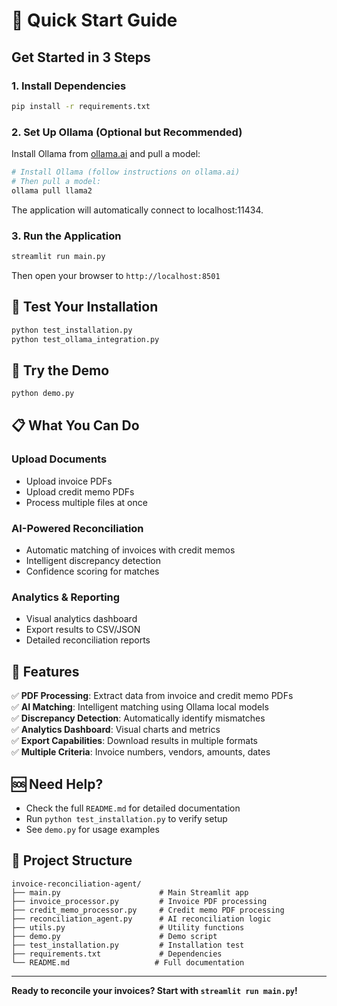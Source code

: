 # 🚀 Quick Start Guide

## Get Started in 3 Steps

### 1. Install Dependencies
```bash
pip install -r requirements.txt
```

### 2. Set Up Ollama (Optional but Recommended)
Install Ollama from [ollama.ai](https://ollama.ai/) and pull a model:
```bash
# Install Ollama (follow instructions on ollama.ai)
# Then pull a model:
ollama pull llama2
```

The application will automatically connect to localhost:11434.

### 3. Run the Application
```bash
streamlit run main.py
```

Then open your browser to `http://localhost:8501`

## 🧪 Test Your Installation
```bash
python test_installation.py
python test_ollama_integration.py
```

## 🎯 Try the Demo
```bash
python demo.py
```

## 📋 What You Can Do

### Upload Documents
- Upload invoice PDFs
- Upload credit memo PDFs
- Process multiple files at once

### AI-Powered Reconciliation
- Automatic matching of invoices with credit memos
- Intelligent discrepancy detection
- Confidence scoring for matches

### Analytics & Reporting
- Visual analytics dashboard
- Export results to CSV/JSON
- Detailed reconciliation reports

## 🔧 Features

✅ **PDF Processing**: Extract data from invoice and credit memo PDFs  
✅ **AI Matching**: Intelligent matching using Ollama local models  
✅ **Discrepancy Detection**: Automatically identify mismatches  
✅ **Analytics Dashboard**: Visual charts and metrics  
✅ **Export Capabilities**: Download results in multiple formats  
✅ **Multiple Criteria**: Invoice numbers, vendors, amounts, dates  

## 🆘 Need Help?

- Check the full `README.md` for detailed documentation
- Run `python test_installation.py` to verify setup
- See `demo.py` for usage examples

## 📁 Project Structure

```
invoice-reconciliation-agent/
├── main.py                      # Main Streamlit app
├── invoice_processor.py         # Invoice PDF processing
├── credit_memo_processor.py     # Credit memo PDF processing
├── reconciliation_agent.py      # AI reconciliation logic
├── utils.py                     # Utility functions
├── demo.py                      # Demo script
├── test_installation.py         # Installation test
├── requirements.txt             # Dependencies
└── README.md                   # Full documentation
```

---

**Ready to reconcile your invoices? Start with `streamlit run main.py`!** 
